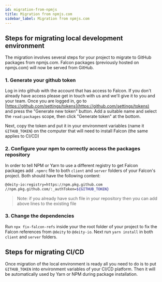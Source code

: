 ```yaml
---
id: migration-from-npmjs
title: Migration from npmjs.com
sidebar_label: Migration from npmjs.com
---
```


## Steps for migrating local development environment

The migration involves several steps for your project to migrate to GitHub packages from npmjs.com. Falcon packages (previously hosted on npmjs.com) will now be served from GitHub.

### 1. Generate your github token

Log in into github with the account that has access to Falcon. If you don't already have access please get in touch with us and we'll give it to you and your team. Once you are logged in, go to [https://github.com/settings/tokens](https://github.com/settings/tokens) and press the "Generate new token" button. Add a suitable name and select the `read:packages` scope, then click "Generate token" at the bottom.

Next, copy the token and put it in your environment variables (name it `GITHUB_TOKEN`) on the computer that will need to install Falcon (the same applies to CI/CD)  

### 2. Configure your npm to correctly access the packages repository

In order to tell NPM or Yarn to use a different registry to get Falcon packages add `.npmrc` file to both `client` and `server` folders of your Falcon's project. Both should have the following content:

```bash
@deity-io:registry=https://npm.pkg.github.com
//npm.pkg.github.com/:_authToken=${GITHUB_TOKEN}
```

> Note: if you already have such file in your repository then you can add above lines to the existing file 

### 3. Change the dependencies 

Run `npx fix-falcon-refs` inside your the root folder of your project  to fix the Falcon references from `@deity` to `@deity-io`. Next run `yarn install` in both `client` and `server` folders.

## Steps for migrating CI/CD

Once migration of the local environment is ready all you need to do is to put `GITHUB_TOKEN` into environment variables of your CI/CD platform. Then it will be automatically used by Yarn or NPM during package installation.
